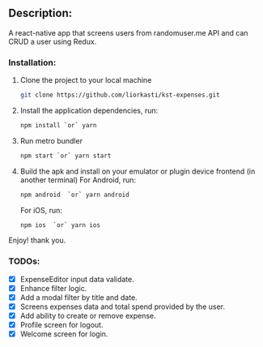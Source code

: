 ## Description:
A react-native app that screens users from randomuser.me API and can CRUD a user using Redux.

### Installation:

1.  Clone the project to your local machine
    ```sh
    git clone https://github.com/liorkasti/kst-expenses.git
    ```
1.  Install the application dependencies, run:
    ```sh
    npm install `or` yarn
    ```
1.  Run metro bundler
    ```sh
    npm start `or` yarn start
    ```
1.  Build the apk and install on your emulator or plugin device frontend (in another terminal)
    For Android, run:
    ```sh
    npm android  `or` yarn android
    ```
    For iOS, run:
    ```sh
    npm ios  `or` yarn ios
    ```

Enjoy! thank you.

### TODOs:

- [x] ExpenseEditor input data validate.
- [x] Enhance filter logic.
- [x] Add a modal filter by title and date.
- [x] Screens expenses data and total spend provided by the user.
- [x] Add ability to create or remove expense.
- [x] Profile screen for logout.
- [x] Welcome screen for login.